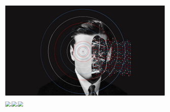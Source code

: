 
![Image of robot](https://github.com/Patricklz/Patricklz/blob/main/robot.jpg)

<!-- <a href="https://github.com/anuraghazra/github-readme-stats">
  <img align="center" src="https://github-readme-stats.vercel.app/api?username=Patricklz&show_icons=true&theme=dark&hide_title=true&count_private=true" />
</a> -->
<!-- <a href="https://github.com/anuraghazra/convoychat">
  <img align="center" src="https://github-readme-stats.vercel.app/api/top-langs/?username=anuraghazra&layout=compact" />
</a> -->

<a href="https://github.com/Patricklz/algafood-api">
  <img align="center" src="https://github-readme-stats.vercel.app/api/pin/?username=Patricklz&repo=algafood-api" />
</a>

<a href="https://github.com/Patricklz/baseSchedule-core">
  <img align="center" src="https://github-readme-stats.vercel.app/api/pin/?username=Patricklz&repo=baseSchedule-core" />
</a>

<a href="https://github.com/Patricklz/baseSchedule-web">
  <img align="center" src="https://github-readme-stats.vercel.app/api/pin/?username=Patricklz&repo=baseSchedule-web" />
</a>





